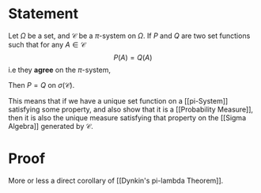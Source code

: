 # Statement

Let $\Omega$ be a set, and $\mathcal{C}$ be a $\pi$-system on $\Omega$. If $P$ and $Q$ are two set functions such that for any $A \in \mathcal{C}$
$$
P(A) = Q(A)
$$
i.e they **agree** on the $\pi$-system,

Then $P=Q$ on $\sigma(\mathcal{C})$.

This means that if we have a unique set function on a [[pi-System]] satisfying some property, and also show that it is a [[Probability Measure]], then it is also the unique measure satisfying that property on the [[Sigma Algebra]] generated by $\mathcal{C}$. 

# Proof

More or less a direct corollary of [[Dynkin's pi-lambda Theorem]].
